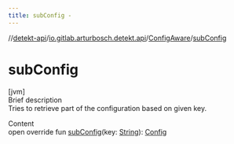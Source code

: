 ```yaml
---
title: subConfig -
---
```

//[detekt-api](../../index.md)/[io.gitlab.arturbosch.detekt.api](../index.md)/[ConfigAware](index.md)/[subConfig](sub-config.md)



# subConfig  
[jvm]  
Brief description  
Tries to retrieve part of the configuration based on given key.  
  
  
Content  
open override fun [subConfig](sub-config.md)(key: [String](https://kotlinlang.org/api/latest/jvm/stdlib/kotlin/-string/index.html)): [Config](../-config/index.md)  



